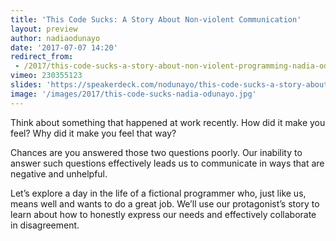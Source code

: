 ```yaml
---
title: 'This Code Sucks: A Story About Non-violent Communication'
layout: preview
author: nadiaodunayo
date: '2017-07-07 14:20'
redirect_from:
 - /2017/this-code-sucks-a-story-about-non-violent-programming-nadia-odunayo/
vimeo: 230355123
slides: 'https://speakerdeck.com/nodunayo/this-code-sucks-a-story-about-nonviolent-communication'
image: '/images/2017/this-code-sucks-nadia-odunayo.jpg'
---
```


Think about something that happened at work recently. How did it make you feel? Why did it make you feel that way?

Chances are you answered those two questions poorly. Our inability to answer such questions effectively leads us to communicate in ways that are negative and unhelpful.

Let’s explore a day in the life of a fictional programmer who, just like us, means well and wants to do a great job. We’ll use our protagonist’s story to learn about how to honestly express our needs and effectively collaborate in disagreement.
